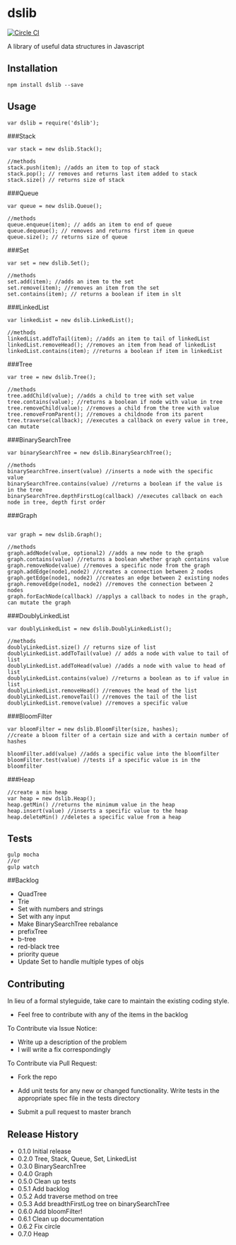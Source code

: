dslib
==============

[![Circle CI](https://circleci.com/gh/DSLibrary/dslib.png?style=badge&circle-token=9f898f273bc7c23f93416b505b1f25bf9b1397cb)](https://circleci.com/gh/DSLibrary/dslib)

A library of useful data structures in Javascript

## Installation
```
npm install dslib --save
```
## Usage
```
var dslib = require('dslib');
```
###Stack
```
var stack = new dslib.Stack();

//methods
stack.push(item); //adds an item to top of stack
stack.pop(); // removes and returns last item added to stack
stack.size() // returns size of stack
```     

###Queue
```
var queue = new dslib.Queue();

//methods 
queue.enqueue(item); // adds an item to end of queue
queue.dequeue(); // removes and returns first item in queue
queue.size(); // returns size of queue 
```

###Set

```
var set = new dslib.Set();

//methods
set.add(item); //adds an item to the set
set.remove(item); //removes an item from the set
set.contains(item); // returns a boolean if item in slt 
```

###LinkedList
```
var linkedList = new dslib.LinkedList();

//methods
linkedList.addToTail(item); //adds an item to tail of linkedList
linkedList.removeHead(); //removes an item from head of linkedList
linkedList.contains(item); //returns a boolean if item in linkedList
```

###Tree
```
var tree = new dslib.Tree();

//methods
tree.addChild(value); //adds a child to tree with set value
tree.contains(value); //returns a boolean if node with value in tree
tree.removeChild(value); //removes a child from the tree with value
tree.removeFromParent(); //removes a childnode from its parent
tree.traverse(callback); //executes a callback on every value in tree, can mutate

```

###BinarySearchTree
```
var binarySearchTree = new dslib.BinarySearchTree();

//methods
binarySearchTree.insert(value) //inserts a node with the specific value
binarySearchTree.contains(value) //returns a boolean if the value is in the tree
binarySearchTree.depthFirstLog(callback) //executes callback on each node in tree, depth first order
```

###Graph
```

var graph = new dslib.Graph();

//methods
graph.addNode(value, optional2) //adds a new node to the graph
graph.contains(value) //returns a boolean whether graph contains value
graph.removeNode(value) //removes a specific node from the graph
graph.addEdge(node1,node2) //creates a connection between 2 nodes
graph.getEdge(node1, node2) //creates an edge between 2 existing nodes
graph.removeEdge(node1, node2) //removes the connection between 2 nodes
graph.forEachNode(callback) //applys a callback to nodes in the graph, can mutate the graph
```

###DoublyLinkedList
```
var doublyLinkedList = new dslib.DoublyLinkedList();

//methods
doublyLinkedList.size() // returns size of list
doublyLinkedList.addToTail(value) // adds a node with value to tail of list
doublyLinkedList.addToHead(value) //adds a node with value to head of list
doublyLinkedList.contains(value) //returns a boolean as to if value in list
doublyLinkedList.removeHead() //removes the head of the list
doublyLinkedList.removeTail() //removes the tail of the list
doublyLinkedList.remove(value) //removes a specific value
```

###BloomFilter
```
var bloomFilter = new dslib.BloomFilter(size, hashes); 
//create a bloom filter of a certain size and with a certain number of hashes

bloomFilter.add(value) //adds a specific value into the bloomfilter
bloomFilter.test(value) //tests if a specific value is in the bloomfilter
```

###Heap
```
//create a min heap
var heap = new dslib.Heap();
heap.getMin() //returns the minimum value in the heap
heap.insert(value) //inserts a specific value to the heap
heap.deleteMin() //deletes a specific value from a heap
```

## Tests

```
gulp mocha
//or
gulp watch
```

##Backlog

* QuadTree
* Trie
* Set with numbers and strings
* Set with any input
* Make BinarySearchTree rebalance
* prefixTree
* b-tree
* red-black tree
* priority queue
* Update Set to handle multiple types of objs


## Contributing

In lieu of a formal styleguide, take care to maintain the existing coding style.

* Feel free to contribute with any of the items in the backlog

To Contribute via Issue Notice:
* Write up a description of the problem
* I will write a fix correspondingly

To Contribute via Pull Request:
* Fork the repo

* Add unit tests for any new or changed functionality. Write tests in the 
appropriate spec file in the tests directory

* Submit a pull request to master branch

## Release History

* 0.1.0 Initial release
* 0.2.0 Tree, Stack, Queue, Set, LinkedList
* 0.3.0 BinarySearchTree
* 0.4.0 Graph
* 0.5.0 Clean up tests
* 0.5.1 Add backlog
* 0.5.2 Add traverse method on tree
* 0.5.3 Add breadthFirstLog tree on binarySearchTree
* 0.6.0 Add bloomFilter!
* 0.6.1 Clean up documentation
* 0.6.2 Fix circle
* 0.7.0 Heap
